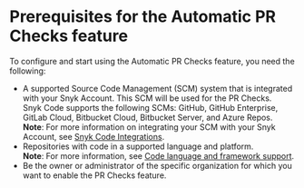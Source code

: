# Prerequisites for the Automatic PR Checks feature

To configure and start using the Automatic PR Checks feature, you need the following:

* A supported Source Code Management (SCM) system that is integrated with your Snyk Account. This SCM will be used for the PR Checks.\
  Snyk Code supports the following SCMs: GitHub, GitHub Enterprise, GitLab Cloud, Bitbucket Cloud, Bitbucket Server, and Azure Repos.\
  **Note**: For more information on integrating your SCM with your Snyk Account, see [Snyk Code Integrations](https://docs.snyk.io/products/snyk-code/key-features/integrations).
* Repositories with code in a supported language and platform.\
  **Note**: For more information, see [Code language and framework support](file:///products/snyk-code/snyk-code-language-and-framework-support).
* Be the owner or administrator of the specific organization for which you want to enable the PR Checks feature.
